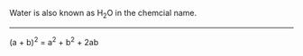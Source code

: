 <!--
    > TITLE 1
        >> Subscript

    > PURPOSE
        >> To make an entity in subscript form.

    > THEORY
        >> The HTML's 'sub' tag is used to make an entity in subscript form.
-->


Water is also known as H<sub>2</sub>O in the chemcial name.

***

<!--
    > TITLE 2
        >> Superscript

    > PURPOSE
        >> To make an entity in superscript.

    > THEORY
        >> The HTML's 'sup' tag is used to make an entity in superscript form.
-->


(a + b)<sup>2</sup> = a<sup>2</sup> + b<sup>2</sup> + 2ab
